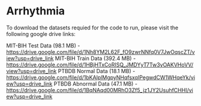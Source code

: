 # Arrhythmia

To download the datasets requied for the code to run, please visit the following google drive links:

MIT-BIH Test Data (98.1 MB) - https://drive.google.com/file/d/1Nh8YM2L62F_fO9zwrNNfq0V7JwOqscZT/view?usp=drive_link
MIT-BIH Train Data (392.4 MB) - https://drive.google.com/file/d/1HBjHTxCoRISQ_JMDYyT7Tw3yOAKVHoVV/view?usp=drive_link
PTBDB Normal Data (18.1 MB) - https://drive.google.com/file/d/1bKAIplMgpyNHqfsxqIPegwdCW1WHqeYk/view?usp=drive_link
PTBDB Abnormal Data (47.1 MB) - https://drive.google.com/file/d/1BqNAqd00MRhO3Zf5_jz1JY2UsuhfCHHI/view?usp=drive_link
